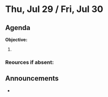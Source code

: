 Thu, Jul 29 / Fri, Jul 30
==================  
  
Agenda  
---------  
**Objective:** 
 
 1. 

### Reources if absent:

  
Announcements
-------------  
- 
<!--stackedit_data:
eyJoaXN0b3J5IjpbLTEwOTY3OTgwOTUsNDM1MjYyNTAyLDI2Nj
QwODgyMiwxNzk1MDk0ODg3LC0xODE4NjYyMjcxLC0xMDY1MzMz
NTIwLC03MjAyMDEwNDQsODg0NzMyNDAsMzUyMzAyMDk0LDQzNT
UyMTE0NiwxNDMzMDY3MDY5LC0xNDUxNDE2MjEwLC02MjczODg5
ODEsLTE1MDk5MjgxNTYsNjEwOTk0ODcsMTU0ODQ0Njg0NywxOT
Y5MjU4MTAsLTEzMTQ3NzY3MDEsMTE5Mjc1MDE5NCw4MzM0OTU1
NV19
-->